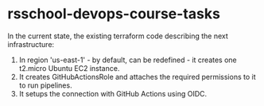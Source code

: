 # rsschool-devops-course-tasks

In the current state, the existing terraform code describing the next infrastructure:

1. In region 'us-east-1' - by default, can be redefined - it creates one t2.micro Ubuntu EC2 instance.
2. It creates GitHubActionsRole and attaches the required permissions to it to run pipelines.
3. It setups the connection with GitHub Actions using OIDC.
